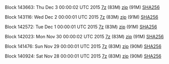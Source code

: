 Block 143663: Thu Dec  3 00:00:02 UTC 2015 [7z](https://transfer.sh/Ks5mg/bootstrap.dat.20151203.7z) (83M) [zip](https://transfer.sh/115fze/bootstrap.dat.20151203.zip) (91M) [SHA256](https://transfer.sh/1eoFaP/sha256.txt)

Block 143116: Wed Dec  2 00:00:01 UTC 2015 [7z](https://transfer.sh/168yry/bootstrap.dat.20151202.7z) (83M) [zip](https://transfer.sh/dHS9B/bootstrap.dat.20151202.zip) (91M) [SHA256](https://transfer.sh/1a7cVz/sha256.txt)

Block 142572: Tue Dec  1 00:00:01 UTC 2015 [7z](https://transfer.sh/5LuHl/bootstrap.dat.20151201.7z) (83M) [zip](https://transfer.sh/I0mz7/bootstrap.dat.20151201.zip) (91M) [SHA256](https://transfer.sh/zEd3Y/sha256.txt)

Block 142023: Mon Nov 30 00:00:02 UTC 2015 [7z](https://transfer.sh/3o9jI/bootstrap.dat.20151130.7z) (83M) [zip](https://transfer.sh/GBUyk/bootstrap.dat.20151130.zip) (91M) [SHA256](https://transfer.sh/zazUM/sha256.txt)

Block 141476: Sun Nov 29 00:00:01 UTC 2015 [7z](https://transfer.sh/1uNv8/bootstrap.dat.20151129.7z) (83M) [zip](https://transfer.sh/s3mQ9/bootstrap.dat.20151129.zip) (90M) [SHA256](https://transfer.sh/9EzI4/sha256.txt)

Block 140924: Sat Nov 28 00:00:01 UTC 2015 [7z](https://transfer.sh/9wT6T/bootstrap.dat.20151128.7z) (83M) [zip](https://transfer.sh/bDlFr/bootstrap.dat.20151128.zip) (90M) [SHA256](https://transfer.sh/5eCo8/sha256.txt)
